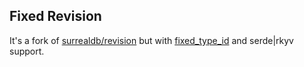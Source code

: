 ## Fixed Revision

It's a fork of [surrealdb/revision](https://github.com/surrealdb/revision) but with [fixed_type_id](https://github.com/c00t/fixed-type-id) and serde|rkyv support.

